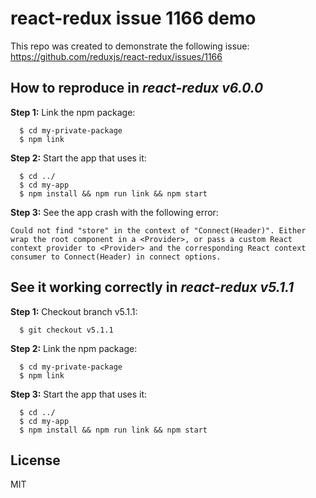 # react-redux issue 1166 demo

This repo was created to demonstrate the following issue: https://github.com/reduxjs/react-redux/issues/1166

## How to reproduce in *react-redux v6.0.0*

**Step 1:** Link the npm package:
````
  $ cd my-private-package
  $ npm link
````

**Step 2:** Start the app that uses it:
````
  $ cd ../
  $ cd my-app
  $ npm install && npm run link && npm start
````

**Step 3:** See the app crash with the following error:
````
Could not find "store" in the context of "Connect(Header)". Either wrap the root component in a <Provider>, or pass a custom React context provider to <Provider> and the corresponding React context consumer to Connect(Header) in connect options.
````

## See it working correctly in *react-redux v5.1.1*

**Step 1:** Checkout branch v5.1.1:
````
  $ git checkout v5.1.1
````

**Step 2:** Link the npm package:
````
  $ cd my-private-package
  $ npm link
````

**Step 3:** Start the app that uses it:
````
  $ cd ../
  $ cd my-app
  $ npm install && npm run link && npm start
````

## License
MIT